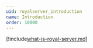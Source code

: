 ```yaml
---
uid: royalserver_introduction
name: Introduction
order: 10000
---
```


[!include[what-is-royal-server.md](./what-is-royal-server.md)]
